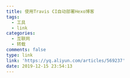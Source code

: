 ```yaml
---
title: 使用Travis CI自动部署Hexo博客
tags:
  - 工具
  - link
categories:
  - 互联网
  - 转载
comments: false
type: link
link: 'https://yq.aliyun.com/articles/569237'
date: 2019-12-15 23:54:13
---
```

